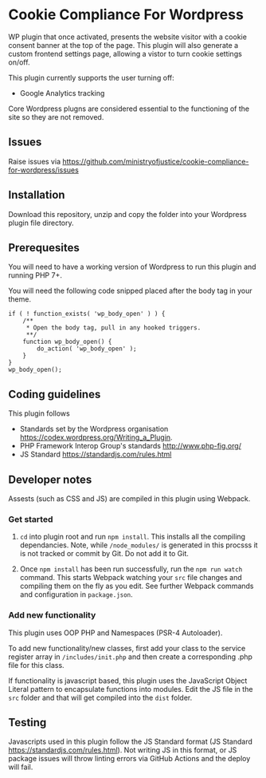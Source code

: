 # Cookie Compliance For Wordpress
WP plugin that once activated, presents the website visitor with a cookie consent banner at the top of the page. This plugin will also generate a custom frontend settings page, allowing a vistor to turn cookie settings on/off.

This plugin currently supports the user turning off:

* Google Analytics tracking

Core Wordpress plugns are considered essential to the functioning of the site so they are not removed.

## Issues

Raise issues via 
<a href="https://github.com/ministryofjustice/cookie-compliance-for-wordpress/issues">https://github.com/ministryofjustice/cookie-compliance-for-wordpress/issues</a>

## Installation

Download this repository, unzip and copy the folder into your Wordpress plugin file directory.

## Prerequesites

You will need to have a working version of Wordpress to run this plugin and running PHP 7+.

You will need the following code snipped placed after the body tag in your theme.

```
if ( ! function_exists( 'wp_body_open' ) ) {
    /**
     * Open the body tag, pull in any hooked triggers.
     **/
    function wp_body_open() {
        do_action( 'wp_body_open' );
    }
}
wp_body_open();
```

## Coding guidelines

This plugin follows

* Standards set by the Wordpress organisation https://codex.wordpress.org/Writing_a_Plugin. 
* PHP Framework Interop Group's standards http://www.php-fig.org/
* JS Standard https://standardjs.com/rules.html

## Developer notes

Assests (such as CSS and JS) are compiled in this plugin using Webpack.

### Get started

1. `cd` into plugin root and run `npm install`. This installs all the compiling dependancies. Note, while `/node_modules/` is generated in this procsss it is not tracked or commit by Git. Do not add it to Git.

2. Once `npm install` has been run successfully, run the `npm run watch` command. This starts Webpack watching your `src` file changes and compiling them on the fly as you edit. See further Webpack commands and configuration in `package.json`.

### Add new functionality

This plugin uses OOP PHP and Namespaces (PSR-4 Autoloader).

To add new functionality/new classes, first add your class to the service register array in `/includes/init.php` and then create a corresponding .php file for this class. 

If functionality is javascript based, this plugin uses the JavaScript Object Literal pattern to encapsulate functions into modules. Edit the JS file in the `src` folder and that will get compiled into the `dist` folder.

## Testing

Javascripts used in this plugin follow the JS Standard format (JS Standard https://standardjs.com/rules.html). Not writing JS in this format, or JS package issues will throw linting errors via GitHub Actions and the deploy will fail.
